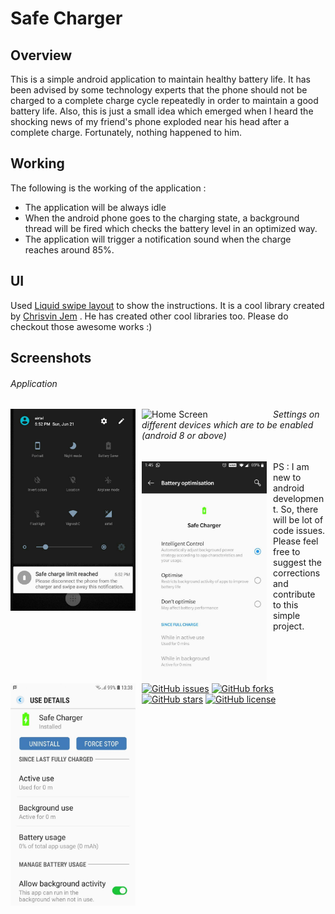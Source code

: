 # Safe Charger

## Overview
This is a simple android application to maintain healthy battery life. 
It has been advised by some technology experts that the phone should not be  charged to a complete charge cycle repeatedly in order to maintain a good battery life.
Also, this is just a small idea which emerged when I heard the shocking news of my friend's phone exploded near his head after a complete charge.
Fortunately, nothing happened to him.

## Working
The following is the working of the application : 
* The application will be always idle
* When the android phone goes to the charging state, a background thread will be fired which checks the battery level in an optimized way.
* The application will trigger a notification sound when the charge reaches around 85%.

## UI
Used [Liquid swipe layout](https://github.com/Chrisvin/LiquidSwipe) to show the instructions. It is a cool library created by [Chrisvin Jem](https://github.com/Chrisvin) . He has created other cool libraries too. Please do checkout those awesome works :)


## Screenshots

###### Application

<img src="screenShots/safeChargerScreenShot1.jpg" alt="Notification" width="200" style="float: left; margin-right: 10px;"/>
<img src="screenShots/screenCapture.gif" alt="Home Screen" width="200" style="float: left; margin-right: 10px;"/>

###### Settings on different devices which are to be enabled (android 8 or above)

<img src="screenShots/settingScreenShot1.jpg" alt="Enable intelligent control or Don't optimise option" width="200" style="float: left; margin-right: 10px;"/>
<img src="screenShots/settingScreenShot2.jpg" alt="Enable background activity option" width="200" style="float: left; margin-right: 10px;"/>



PS : I am new to android development. So, there will be lot of code issues. Please feel free to suggest the corrections and contribute to this simple project.

[![GitHub issues](https://img.shields.io/github/issues/AswinChand97/SafeCharger)](https://github.com/AswinChand97/SafeCharger/issues)
[![GitHub forks](https://img.shields.io/github/forks/AswinChand97/SafeCharger)](https://github.com/AswinChand97/SafeCharger/network)
[![GitHub stars](https://img.shields.io/github/stars/AswinChand97/SafeCharger)](https://github.com/AswinChand97/SafeCharger/stargazers)
[![GitHub license](https://img.shields.io/github/license/AswinChand97/SafeCharger)](https://github.com/AswinChand97/SafeCharger/blob/master/LICENSE)




